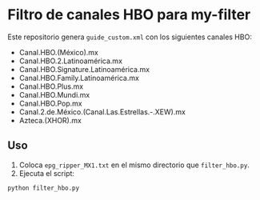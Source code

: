 # Filtro de canales HBO para my-filter

Este repositorio genera `guide_custom.xml` con los siguientes canales HBO:

- Canal.HBO.(México).mx
- Canal.HBO.2.Latinoamérica.mx
- Canal.HBO.Signature.Latinoamérica.mx
- Canal.HBO.Family.Latinoamérica.mx
- Canal.HBO.Plus.mx
- Canal.HBO.Mundi.mx
- Canal.HBO.Pop.mx
- Canal.2.de.México.(Canal.Las.Estrellas.-.XEW).mx
- Azteca.(XHOR).mx

## Uso

1. Coloca `epg_ripper_MX1.txt` en el mismo directorio que `filter_hbo.py`.
2. Ejecuta el script:

```bash
python filter_hbo.py
